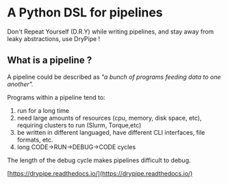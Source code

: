 # A Python DSL for pipelines 

Don't Repeat Yourself (D.R.Y) while writing pipelines, and stay away from leaky abstractions, use DryPipe !

## What is a pipeline ?

A pipeline could be described as _"a bunch of programs feeding data to one another"._

Programs within a pipeline tend to:

1. run for a long time
2. need large amounts of resources (cpu, memory, disk space, etc), requiring clusters to run (Slurm, Torque,etc)
3. be written in different languaged, have different CLI interfaces, file formats, etc.
4. long CODE->RUN->DEBUG->CODE cycles

The length of the debug cycle makes pipelines difficult to debug.


[https://drypipe.readthedocs.io/](https://drypipe.readthedocs.io/)